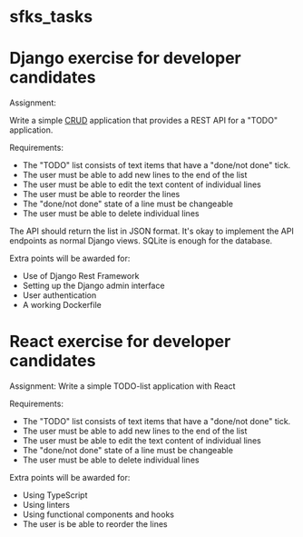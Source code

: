 # sfks_tasks
# Django exercise for developer candidates

Assignment:

Write a simple [CRUD](https://en.wikipedia.org/wiki/Create,_read,_update_and_delete) application that provides a REST API for a "TODO" application.

Requirements:

* The "TODO" list consists of text items that have a "done/not done" tick.
* The user must be able to add new lines to the end of the list
* The user must be able to edit the text content of individual lines
* The user must be able to reorder the lines
* The "done/not done" state of a line must be changeable
* The user must be able to delete individual lines

The API should return the list in JSON format. It's okay to implement the API endpoints as normal Django views. SQLite is enough for the database.

Extra points will be awarded for:

* Use of Django Rest Framework
* Setting up the Django admin interface
* User authentication
* A working Dockerfile

# React exercise for developer candidates

Assignment:
Write a simple TODO-list application with React

Requirements:

* The "TODO" list consists of text items that have a "done/not done" tick.
* The user must be able to add new lines to the end of the list
* The user must be able to edit the text content of individual lines
* The "done/not done" state of a line must be changeable
* The user must be able to delete individual lines

Extra points will be awarded for:

* Using TypeScript
* Using linters
* Using functional components and hooks
* The user is be able to reorder the lines
